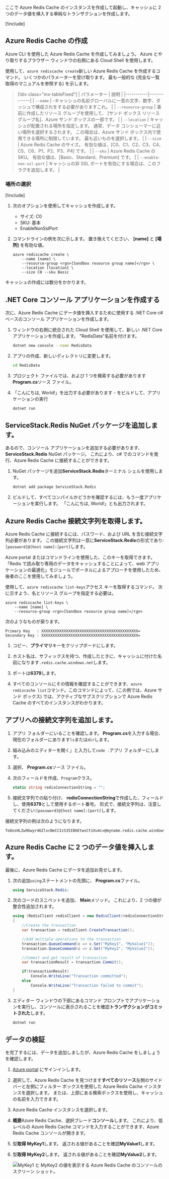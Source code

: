 ここで Azure Redis Cache のインスタンスを作成して起動し、キャッシュに 2 つのデータ値を挿入する単純なトランザクションを作成します。

<!-- Activate the sandbox -->
[!include[](../../../includes/azure-sandbox-activate.md)]

## <a name="create-an-azure-redis-cache"></a>Azure Redis Cache の作成

Azure CLI を使用した Azure Redis Cache を作成してみましょう。 Azure とやり取りするブラウザー ウィンドウの右側にある Cloud Shell を使用します。

使用して、`azure rediscache create`新しい Azure Redis Cache を作成するコマンド。 いくつかのパラメーターを受け取ります。 最も一般的な (完全な一覧取得のマニュアルを参照する) を示します。

> [!div class="mx-tableFixed"]
> | パラメーター | 説明 |
> |-----------|-------------|
> | `--name`    | -キャッシュの名前グローバルに一意の文字、数字、ダッシュで構成されをする必要がありますこれ。 |
> | `--resource-group` | 事前に作成したリソース グループを使用して、 <rgn>[サンド ボックス リソース グループ名]</rgn>、Azure サンド ボックスの一部です。 |
> | `--location` | キャッシュが配置される場所を指定します。 通常、データ コンシューマーに近い場所を選択するされます。 この場合は、Azure サンド ボックス内で使用できる場所に制限しています。 最も近いものを選択します。 |
> | `--size` | Azure Redis Cache のサイズ。 有効な値は、[C0、C1、C2、C3、C4、C5、C6、P1、P2、P3、P4] です。 |
> | `--sku` | Azure Redis Cache の SKU。 有効な値は、[Basic、Standard、Premium] です。 |
> | `--enable-non-ssl-port` | キャッシュの非 SSL ポートを有効にする場合は、このフラグを追加します。 |

### <a name="selecting-a-location"></a>場所の選択
<!-- Resource selection -->
[!include[](../../../includes/azure-sandbox-regions-first-mention-note.md)]

1. 次のオプションを使用してキャッシュを作成します。
    - サイズ: C0
    - SKU: 基本
    - EnableNonSslPort
    
1. コマンドラインの例を次に示します。 置き換えてください、 **[name]** と **[場所]** を有効な値。

    ```azurecli
    azure rediscache create \
        --name [name] \
        --resource-group <rgn>[Sandbox resource group name]</rgn> \
        --location [location] \
        --size C0 --sku Basic
    ```

キャッシュの作成には数分をかかります。

## <a name="create-a-net-core-console-application"></a>.NET Core コンソール アプリケーションを作成する

次に、Azure Redis Cache にデータ値を挿入するために使用する .NET Core c# ベースのコンソール アプリケーションを作成します。

1. ウィンドウの右側に統合された Cloud Shell を使用して、新しい .NET Core アプリケーションを作成します。 "RedisData"名前を付けます。

    ```bash
    dotnet new console --name RedisData
    ```
    
1. アプリの作成、新しいディレクトリに変更します。

    ```bash
    cd RedisData
    ```
    
1. プロジェクト ファイルでは、および 1 つを検索する必要があります**Program.cs**ソース ファイル。

1. 「こんにちは, World!」を出力する必要があります - をビルドして、アプリケーションの実行

    ```bash
    dotnet run
    ```
    
## <a name="add-the-servicestackredis-nuget-package"></a>ServiceStack.Redis NuGet パッケージを追加します。

あるので、コンソール アプリケーションを追加する必要があります、 **ServiceStack.Redis** NuGet パッケージ。 これにより、c# でのコマンドを発行、Azure Redis Cache に接続することができます。

1. NuGet パッケージを追加**ServiceStack.Redis**ターミナル シェルを使用します。

    ```bash
    dotnet add package ServiceStack.Redis
    ```
    
1. ビルドして、すべてコンパイルかどうかを確認するには、もう一度アプリケーションを実行します。 「こんにちは, World!」とも出力されます。

## <a name="get-your-azure-redis-cache-connection-string"></a>Azure Redis Cache 接続文字列を取得します。

Azure Redis Cache に接続するには、パスワード、および URL を含む接続文字列必要があります。 この接続文字列は一意に**ServiceStack.Redis**の形式であり:`[password]@[host name]:[port]`します。

Azure portal またはコマンドラインを使用した、このキーを取得できます。 「Redis で読み取り専用のデータをキャッシュすることによって、web アプリケーションの最適化」モジュールでポータルによるアプローチを使用したため、後者のここを使用してみましょう。

使用して、`azure rediscache list-keys`アクセス キーを取得するコマンド。 次に示すよう、名とリソース グループを指定する必要は。

```azurecli
azure rediscache list-keys \
    --name [name] \
    --resource-group <rgn>[Sandbox resource group name]</rgn>
```

次のようなものが戻ります。

```output
Primary Key   : XXXXXXXXXXXXXXXXXXXXXXXXXXXXXXXXXXXXXXXXXXX=
Secondary Key : XXXXXXXXXXXXXXXXXXXXXXXXXXXXXXXXXXXXXXXXXXX=
```

1. コピー、**プライマリ**キーをクリップボードにします。

1. ホスト名は、サフィックスを持つ、作成したときに、キャッシュに付けた名前になります`.redis.cache.windows.net`します。

1. ポートは**6379**します。

1. すべてのコンソールにその情報を確認することができます、`azure rediscache list`コマンド。このコマンドによって、(この例では、Azure サンド ボックス) では、アクティブなサブスクリプションで Azure Redis Cache のすべてのインスタンスがわかります。

## <a name="add-the-connection-string-to-your-app"></a>アプリへの接続文字列を追加します。

1. アプリ フォルダーにいることを確認します。 **Program.cs**を入力する場合、現在のフォルダーにあります`ls`または`dir`します。

1. 組み込みのエディターを開く」と入力して`code .`アプリ フォルダーにします。

1. 選択、 **Program.cs**ソース ファイル。

1. 次のフィールドを作成、`Program`クラス。

    ```csharp
    static string redisConnectionString = "";
    ```

1. 接続文字列での貼り付け、 **redisConnectionString**で作成した、フィールドし、使用**6379**として使用するポート番号。 形式で、接続文字列は、注意してください:`[password]@[host name]:[port]`します。

接続文字列の例は次のようになります。

```output
ToOosHLZw9Gwyr46ZlxcNeCCIzS35IBkEtwsCt1Xu4c=@myname.redis.cache.windows.net:6379
```
    
## <a name="insert-two-data-values-into-your-azure-redis-cache"></a>Azure Redis Cache に 2 つのデータ値を挿入します。

最後に、Azure Redis Cache にデータを追加お見せします。

1. 次の追加`using`ステートメントの先頭に、 **Program.cs**ファイル。

    ```csharp
    using ServiceStack.Redis;
    ```

1. 次のコードのスニペットを追加、 **Main**メソッド。 これにより、2 つの値が整合性追加されます。

    ```csharp
    using (RedisClient redisClient = new RedisClient(redisConnectionString))
    {
        //Create the transaction
        var transaction = redisClient.CreateTransaction();

        //Add multiple operations to the transaction
        transaction.QueueCommand(c => c.Set("MyKey1", "MyValue1"));
        transaction.QueueCommand(c => c.Set("MyKey2", "MyValue2"));

        //Commit and get result of transaction
        var transactionResult = transaction.Commit();

        if(transactionResult)
            Console.WriteLine("Transaction committed");
        else
            Console.WriteLine("Transaction failed to commit");
    }
    ```
1. エディター ウィンドウの下部にあるコマンド プロンプトでアプリケーションを実行し、コンソールに表示されることを確認**トランザクションがコミットされた**します。 

    ```bash
    dotnet run
    ```
    
## <a name="verify-your-data"></a>データの検証

を完了するには、データを追加しましたが、Azure Redis Cache をしましょうを確認します。

1. [Azure portal](https://portal.azure.com?azure-portal=true) にサインインします。

1. 選択して、Azure Redis Cache を見つけます**すべてのリソース**左側のサイドバーと左側にフィルター ボックスを使用した Azure Redis Cache インスタンスを選択します。 または、上部にある検索ボックスを使用し、キャッシュの名前を入力できます。

1. Azure Redis Cache インスタンスを選択します。

1. **概要**Azure Redis Cache、選択ブレード**コンソール**します。 これにより、低レベルの Azure Redis Cache コマンドを入力することができます、Azure Redis Cache コンソールが開きます。

1. 型**取得 MyKey1**します。 返される値があることを確認**MyValue1**します。

1. 型**取得 MyKey2**します。 返される値があることを確認**MyValue2**します。

    ![MyKey1 と MyKey2 の値を表示する Azure Redis Cache のコンソールのスクリーン ショット。](../media/4-redis-console.png)